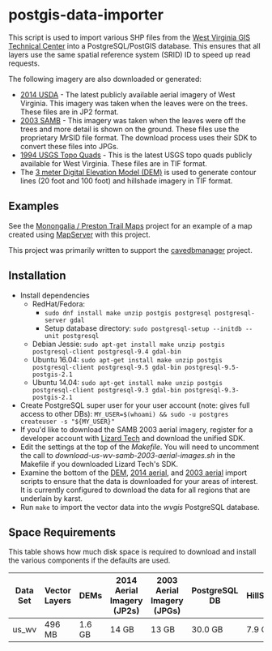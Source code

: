 # postgis-data-importer

This script is used to import various SHP files from the
[West Virginia GIS Technical Center](http://wvgis.wvu.edu/) into a
PostgreSQL/PostGIS database. This ensures that all layers use the
same spatial reference system (SRID) ID to speed up read requests.

The following imagery are also downloaded or generated:

- [2014 USDA](http://wvgis.wvu.edu/data/dataset.php?ID=461) - The
  latest publicly available aerial imagery of West Virginia. This
  imagery was taken when the leaves were on the trees. These files
  are in JP2 format.
- [2003 SAMB](http://wvgis.wvu.edu/data/dataset.php?ID=254) - This
  imagery was taken when the leaves were off the trees and more
  detail is shown on the ground. These files use the proprietary
  MrSID file format. The download process uses their SDK to convert
  these files into JPGs.
- [1994 USGS Topo Quads](http://wvgis.wvu.edu/data/dataset.php?ID=95) -
  This is the latest USGS topo quads publicly available for West Virginia.
  These files are in TIF format.
- The
  [3 meter Digital Elevation Model (DEM)](http://wvgis.wvu.edu/data/dataset.php?ID=261)
  is used to generate contour lines (20 foot and 100 foot) and hillshade
  imagery in TIF format.

## Examples

See the [Monongalia / Preston Trail Maps](https://github.com/masneyb/monongalia-preston-wv-trail-maps)
project for an example of a map created using [MapServer](http://www.mapserver.org/)
with this project.

This project was primarily written to support the
[cavedbmanager](https://github.com/masneyb/cavedbmanager) project.


## Installation
	
* Install dependencies
  - RedHat/Fedora:
    - `sudo dnf install make unzip postgis postgresql postgresql-server gdal`
    - Setup database directory: `sudo postgresql-setup --initdb --unit postgresql`
  - Debian Jessie: `sudo apt-get install make unzip postgis postgresql-client postgresql-9.4 gdal-bin`
  - Ubuntu 16.04: `sudo apt-get install make unzip postgis postgresql-client postgresql-9.5 gdal-bin postgresql-9.5-postgis-2.1`
  - Ubuntu 14.04: `sudo apt-get install make unzip postgis postgresql-client postgresql-9.3 gdal-bin postgresql-9.3-postgis-2.1`
* Create PostgreSQL super user for your user account (note: gives full access to other DBs):
  `MY_USER=$(whoami) && sudo -u postgres createuser -s "${MY_USER}"`
* If you'd like to download the SAMB 2003 aerial imagery, register for a
  developer account with [Lizard Tech](https://www.lizardtech.com/developer/)
  and download the unified SDK.
* Edit the settings at the top of the _Makefile_. You will need to uncomment
  the call to _download-us-wv-samb-2003-aerial-images.sh_ in the Makefile if
  you downloaded Lizard Tech's SDK.
* Examine the bottom of the 
  [DEM](bin/us_wv/download-us-wv-dem-files.sh),
  [2014 aerial](bin/us_wv/download-us-wv-usda-2014-aerial-images.sh), and
  [2003 aerial](bin/us_wv/download-us-wv-samb-2003-aerial-images.sh) import
  scripts to ensure that the data is downloaded for your areas of interest. It
  is currently configured to download the data for all regions that are
  underlain by karst.
* Run `make` to import the vector data into the _wvgis_ PostgreSQL database.


## Space Requirements

This table shows how much disk space is required to download and install
the various components if the defaults are used.

Data Set | Vector Layers |  DEMs  | 2014 Aerial Imagery (JP2s) | 2003 Aerial Imagery (JPGs) | PostgreSQL DB  |  HillShade | USGS 1994 | Total   |
---------|---------------|--------|----------------------------|----------------------------|----------------|------------|-----------|---------|
us_wv    |        496 MB | 1.6 GB |                      14 GB |                      13 GB |        30.0 GB |     7.9 GB |    1.5 GB | 68.5 GB |

